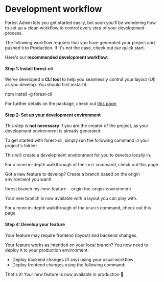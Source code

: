 # Development workflow

Forest Admin lets you get started easily, but soon you'll be wondering how to set up a clean workflow to control every step of your development process.

The following workflow requires that you have generated your project and pushed it to Production. If it's not the case, check out our quick start.

Here's our **recommended development workflow**:

#### Step 1: Install forest-cli <a href="#step-1-install-forest-cli" id="step-1-install-forest-cli"></a>

We've developed a **CLI tool** to help you seamlessly control your layout (UI) as you develop. You should first install it:

npm install -g forest-cli

For further details on the package, check out [this page](https://www.npmjs.com/package/forest-cli).

#### Step 2: Set up your development environment <a href="#step-2-set-up-your-development-environment" id="step-2-set-up-your-development-environment"></a>

This step is **not necessary** if you are the creator of the project, as your development environment is already generated.

To get started with forest-cli, simply run the following command in your project's folder:

This will create a development environment for you to develop locally in.

For a more in-depth walkthrough of the `init` command, check out this page.

Got a new feature to develop? Create a branch based on the origin environment you want!

forest branch my-new-feature --origin the-origin-environment

Your new branch is now available with a layout you can play with.

For a more in-depth walkthrough of the `branch` command, check out this page.

#### Step 4: Develop your feature <a href="#step-4-develop-your-feature" id="step-4-develop-your-feature"></a>

Your feature may require frontend (layout) and backend changes.

Your feature works as intended on your local branch? You now need to deploy it to your production environment:

* Deploy backend changes (if any) using your usual workflow
* Deploy frontend changes using the following command:

That's it! Your new feature is now available in production 🎉
